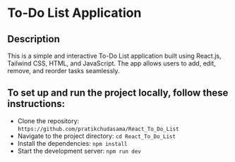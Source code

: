 # To-Do List Application
## Description
This is a simple and interactive To-Do List application built using React.js, Tailwind CSS, HTML, and JavaScript. The app allows users to add, edit, remove, and reorder tasks seamlessly.

## To set up and run the project locally, follow these instructions:
* Clone the repository: `https://github.com/pratikchudasama/React_To_Do_List`
* Navigate to the project directory: `cd React_To_Do_List`
* Install the dependencies: `npm install`
* Start the development server: `npm run dev`
